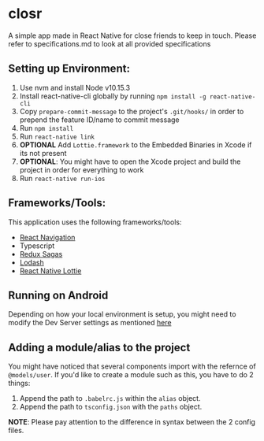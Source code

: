 # closr

A simple app made in React Native for close friends to keep in touch. Please refer to specifications.md to look at all provided specifications

## Setting up Environment:

1) Use nvm and install Node v10.15.3
2) Install react-native-cli globally by running `npm install -g react-native-cli`
3) Copy `prepare-commit-message` to the project's `.git/hooks/` in order to prepend the feature ID/name to commit message
4) Run `npm install`
5) Run `react-native link`
6) **OPTIONAL** Add `Lottie.framework` to the Embedded Binaries in Xcode if its not present
7) **OPTIONAL**: You might have to open the Xcode project and build the project in order for everything to work
8) Run `react-native run-ios` 

## Frameworks/Tools:

This application uses the following frameworks/tools: 
* [React Navigation](https://reactnavigation.org)
* Typescript
* [Redux Sagas](https://github.com/redux-saga/redux-saga)
* [Lodash](https://lodash.com/)
* [React Native Lottie](https://github.com/react-native-community/lottie-react-native)

## Running on Android

Depending on how your local environment is setup, you might need to modify the Dev Server settings as mentioned [here](https://stackoverflow.com/questions/42064283/react-nativecould-not-connect-to-development-server-on-android)


## Adding a module/alias to the project

You might have noticed that several components import with the refernce of `@models/user`. If you'd like to create a module such as this,
you have to do 2 things:

1. Append the path to `.babelrc.js` within the `alias` object.
2. Append the path to `tsconfig.json` with the `paths` object.

**NOTE**: Please pay attention to the difference in syntax between the 2 config files.